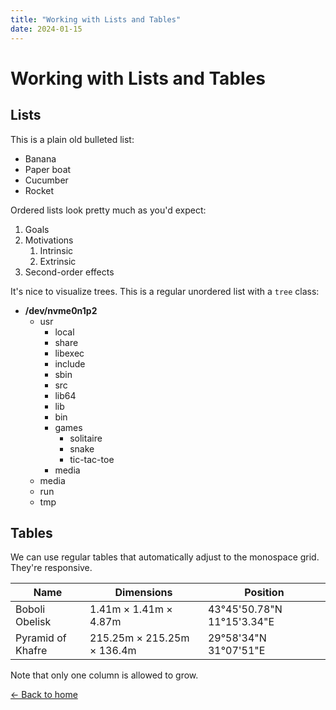 ```yaml
---
title: "Working with Lists and Tables"
date: 2024-01-15
---
```


# Working with Lists and Tables

## Lists

This is a plain old bulleted list:

* Banana
* Paper boat
* Cucumber
* Rocket

Ordered lists look pretty much as you'd expect:

1. Goals
1. Motivations
   1. Intrinsic
   1. Extrinsic
1. Second-order effects

It's nice to visualize trees. This is a regular unordered list with a `tree` class:

<ul class="tree"><li><p style="margin: 0;"><strong>/dev/nvme0n1p2</strong></p>

* usr
    * local
    * share
    * libexec
    * include
    * sbin
    * src
    * lib64
    * lib
    * bin
    * games
        * solitaire
        * snake
        * tic-tac-toe
    * media
* media
* run
* tmp

</li></ul>

## Tables

We can use regular tables that automatically adjust to the monospace grid. They're responsive.

<table>
<thead>
  <tr>
    <th class="width-min">Name</th>
    <th class="width-auto">Dimensions</th>
    <th class="width-min">Position</th>
  </tr>
</thead>
<tbody>
  <tr>
    <td>Boboli Obelisk</td>
    <td>1.41m &times; 1.41m &times; 4.87m</td>
    <td>43°45'50.78"N 11°15'3.34"E</td>
  </tr>
  <tr>
    <td>Pyramid of Khafre</td>
    <td>215.25m &times; 215.25m &times; 136.4m</td>
    <td>29°58'34"N 31°07'51"E</td>
  </tr>
</tbody>
</table>

Note that only one column is allowed to grow.

[← Back to home](../index.html)